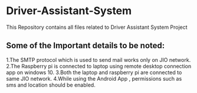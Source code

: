# Driver-Assistant-System
This Repository contains all files related to Driver Assistant System Project

## Some of the Important details to be noted:
1.The SMTP protocol which is used to send mail works only on JIO network. <br>
2.The Raspberry pi is connected to laptop using remote desktop connection app on windows 10.
3.Both the laptop and raspberry pi are connected to same JIO network.
4.While using the Android App , permissions such as sms and location should be enabled.


